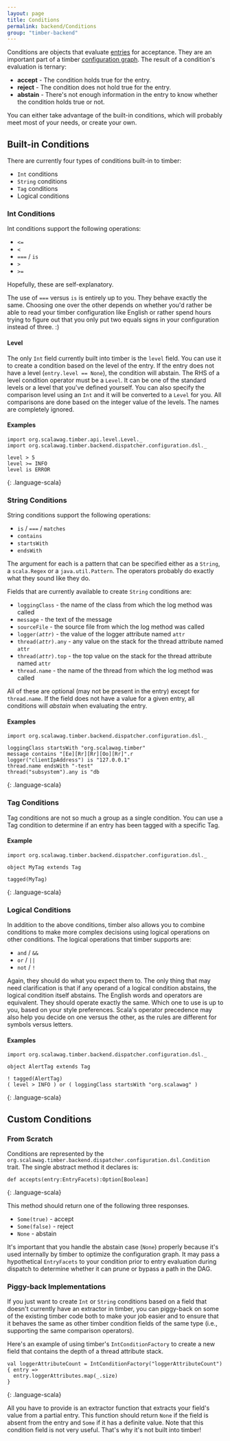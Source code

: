 ```yaml
---
layout: page
title: Conditions
permalink: backend/Conditions
group: "timber-backend"
---
```


Conditions are objects that evaluate [entries](Entries) for acceptance.  They are an important part of a timber
[configuration graph](ConfigurationDSL). The result of a condition's evaluation is ternary:

 - __accept__ - The condition holds true for the entry.
 - __reject__ - The condition does not hold true for the entry.
 - __abstain__ - There's not enough information in the entry to know whether the condition holds true or not.

You can either take advantage of the built-in conditions, which will probably meet most of your needs, or create
your own.

## Built-in Conditions

There are currently four types of conditions built-in to timber:

 - `Int` conditions
 - `String` conditions
 - `Tag` conditions
 - Logical conditions

### Int Conditions

Int conditions support the following operations:

 - `<=`
 - `<`
 - `===` / `is`
 - `>`
 - `>=`

Hopefully, these are self-explanatory.

The use of `===` versus `is` is entirely up to you.  They behave exactly the same.  Choosing one over the other
depends on whether you'd rather be able to read your timber configuration like English or rather spend hours trying
to figure out that you only put two equals signs in your configuration instead of three. :)

#### Level

The only `Int` field currently built into timber is the `level` field.  You can use it to create a condition based
on the level of the entry.  If the entry does not have a level (`entry.level == None`), the condition will abstain.
The RHS of a level condition operator must be a `Level`.  It can be one of the standard levels or a level that
you've defined yourself. You can also specify the comparison level using an `Int` and it will be converted to a
`Level` for you.  All comparisons are done based on the integer value of the levels.  The names are completely
ignored.

#### Examples

~~~~
import org.scalawag.timber.api.level.Level._
import org.scalawag.timber.backend.dispatcher.configuration.dsl._

level > 5
level >= INFO
level is ERROR
~~~~
{: .language-scala}

### String Conditions

String conditions support the following operations:

 - `is` / `===` / `matches`
 - `contains`
 - `startsWith`
 - `endsWith`

The argument for each is a pattern that can be specified either as a `String`, a `scala.Regex` or a
`java.util.Pattern`.  The operators probably do exactly what they sound like they do.

Fields that are currently available to create `String` conditions are:

 - `loggingClass` - the name of the class from which the log method was called
 - `message` - the text of the message
 - `sourceFile` - the source file from which the log method was called
 - `logger(`_`attr`_`)` - the value of the logger attribute named `attr`
 - `thread(`_`attr`_`).any` - any value on the stack for the thread attribute named `attr`
 - `thread(`_`attr`_`).top` - the top value on the stack for the thread attribute named `attr`
 - `thread.name` - the name of the thread from which the log method was called

All of these are optional (may not be present in the entry) except for `thread.name`.  If the field does not have a
value for a given entry, all conditions will _abstain_ when evaluating the entry.

#### Examples

~~~~
import org.scalawag.timber.backend.dispatcher.configuration.dsl._

loggingClass startsWith "org.scalawag.timber"
message contains "[Ee][Rr][Rr][Oo][Rr]".r
logger("clientIpAddress") is "127.0.0.1"
thread.name endsWith "-test"
thread("subsystem").any is "db
~~~~
{: .language-scala}

### Tag Conditions

Tag conditions are not so much a group as a single condition.  You can use a Tag condition to determine if an entry
has been tagged with a specific Tag.

#### Example

~~~~
import org.scalawag.timber.backend.dispatcher.configuration.dsl._

object MyTag extends Tag

tagged(MyTag)
~~~~
{: .language-scala}

### Logical Conditions

In addition to the above conditions, timber also allows you to combine conditions to make more complex decisions
using logical operations on other conditions.  The logical operations that timber supports are:

 - `and` / `&&`
 - `or` / `||`
 - `not` / `!`

Again, they should do what you expect them to.  The only thing that may need clarification is that if any operand of
a logical condition abstains, the logical condition itself abstains. The English words and operators are equivalent.
They should operate exactly the same.  Which one to use is up to you, based on your style preferences. Scala's
operator precedence may also help you decide on one versus the other, as the rules are different for symbols versus letters.

#### Examples

~~~~
import org.scalawag.timber.backend.dispatcher.configuration.dsl._

object AlertTag extends Tag

! tagged(AlertTag)
( level > INFO ) or ( loggingClass startsWith "org.scalawag" )
~~~~
{: .language-scala}

## Custom Conditions

### From Scratch

Conditions are represented by the `org.scalawag.timber.backend.dispatcher.configuration.dsl.Condition` trait.
The single abstract method it declares is:

~~~~
def accepts(entry:EntryFacets):Option[Boolean]
~~~~
{: .language-scala}

This method should return one of the following three responses.

 - `Some(true)` - accept
 - `Some(false)` - reject
 - `None` - abstain

It's important that you handle the abstain case (`None`) properly because it's used internally by timber to optimize
the configuration graph.  It may pass a hypothetical `EntryFacets` to your condition prior to entry evaluation during
dispatch to determine whether it can prune or bypass a path in the DAG.

### Piggy-back Implementations

If you just want to create `Int` or `String` conditions based on a field that doesn't currently have an extractor
in timber, you can piggy-back on some of the existing timber code both to make your job easier and to ensure that
it behaves the same as other timber condition fields of the same type (i.e., supporting the same comparison operators).

Here's an example of using timber's `IntConditionFactory` to create a new field that contains the depth of a
thread attribute stack.

~~~~
val loggerAttributeCount = IntConditionFactory("loggerAttributeCount") { entry =>
  entry.loggerAttributes.map(_.size)
}
~~~~
{: .language-scala}

All you have to provide is an extractor function that extracts your field's value from a partial entry.  This
function should return `None` if the field is absent from the entry and `Some` if it has a definite value.  Note
that this condition field is not very useful.  That's why it's not built into timber!
